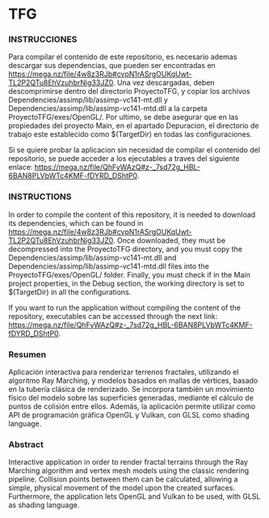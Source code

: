 # TFG

### INSTRUCCIONES
Para compilar el contenido de este repositorio, es necesario ademas descargar sus dependencias,
que pueden ser encontradas en https://mega.nz/file/4w8z3RJb#cvpN1rASrgOUKqUwt-TL2P2QTu8EhVzuhbrNig33JZ0.
Una vez descargadas, deben descomprimirse dentro del directorio ProyectoTFG, y copiar los archivos
Dependencies/assimp/lib/assimp-vc141-mt.dll y Dependencies/assimp/lib/assimp-vc141-mtd.dll a la carpeta
ProyectoTFG/exes/OpenGL/. Por ultimo, se debe asegurar que en las propiedades del proyecto Main, en el apartado
Depuracion, el directorio de trabajo este establecido como $(TargetDir) en todas las configuraciones.

Si se quiere probar la aplicacion sin necesidad de compilar el contenido del repositorio, se puede acceder
a los ejecutables a traves del siguiente enlace: https://mega.nz/file/QhFyWAzQ#z-_7sd72g_HBL-6BAN8PLVbWTc4KMF-fDYRD_DShtP0.


### INSTRUCTIONS
In order to compile the content of this repository, it is needed to download its dependencies,
which can be found in https://mega.nz/file/4w8z3RJb#cvpN1rASrgOUKqUwt-TL2P2QTu8EhVzuhbrNig33JZ0.
Once downloaded, they must be decompressed into the ProyectoTFG directory, and you must copy the
Dependencies/assimp/lib/assimp-vc141-mt.dll and Dependencies/assimp/lib/assimp-vc141-mtd.dll files into the
ProyectoTFG/exes/OpenGL/ folder. Finally, you must check if in the Main project properties, in the Debug section,
the working directory is set to $(TargetDir) in all the configurations.

If you want to run the application without compiling the content of the repository, executables can be accessed through
the next link: https://mega.nz/file/QhFyWAzQ#z-_7sd72g_HBL-6BAN8PLVbWTc4KMF-fDYRD_DShtP0.

### Resumen
Aplicación interactiva para renderizar terrenos fractales, utilizando el algoritmo Ray Marching, y modelos basados en mallas de vértices, basado en la tubería clásica de renderizado. Se incorpora también un movimiento físico del modelo sobre las superficies generadas, mediante el cálculo de puntos de colisión entre ellos. Además, la aplicación permite utilizar como API de programación gráfica OpenGL y Vulkan, con GLSL como shading language.

### Abstract
Interactive application in order to render fractal terrains through the Ray Marching algorithm and vertex mesh models using the classic rendering pipeline. Collision points between them can be calculated, allowing a simple, physical movement of the model upon the created surfaces. Furthermore, the application lets OpenGL and Vulkan to be used, with GLSL as shading language.